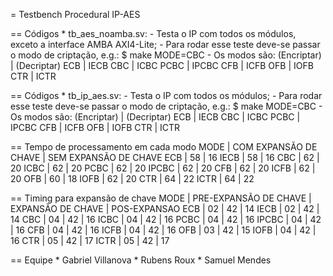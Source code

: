 = Testbench Procedural IP-AES

== Códigos
	* tb_aes_noamba.sv: 
		- Testa o IP com todos os módulos, exceto a interface AMBA AXI4-Lite;
		- Para rodar esse teste deve-se passar o modo de criptação, e.g.: $ make MODE=CBC
		- Os modos são:
		(Encriptar) | (Decriptar)
			ECB |   IECB
			CBC |   ICBC
		       PCBC |   IPCBC
			CFB |   ICFB
			OFB |   IOFB
			CTR |   ICTR


== Códigos
	* tb_ip_aes.sv: 
		- Testa o IP com todos os módulos;
		- Para rodar esse teste deve-se passar o modo de criptação, e.g.: $ make MODE=CBC
		- Os modos são:
		(Encriptar) | (Decriptar)
			ECB |   IECB
			CBC |   ICBC
		       PCBC |   IPCBC
			CFB |   ICFB
			OFB |   IOFB
			CTR |   ICTR

== Tempo de processamento em cada modo
		MODE	| COM EXPANSÃO DE CHAVE | SEM EXPANSÃO DE CHAVE
	  	    ECB |	   58		|	16
		   IECB |	   58		|	16
		    CBC |	   62		|	20
		   ICBC |	   62		|	20
		   PCBC |	   62		|	20
		  IPCBC |	   62		|	20
		    CFB |	   62		|	20
		   ICFB |	   62		|	20
		    OFB |  	   60		|	18
		   IOFB |  	   62		|	20
		    CTR |  	   64		|	22
		   ICTR |  	   64		|	22

== Timing para expansão de chave
		 MODE	| PRE-EXPANSÃO DE CHAVE |  EXPANSÃO DE CHAVE |   POS-EXPANSAO
	  	    ECB |	   02		|	 42          |       14
		   IECB |	   02		|	 42          |       14
		    CBC |	   04		|	 42          |       16
		   ICBC |	   04		|	 42          |       16
		   PCBC |	   04		|	 42          |       16
		  IPCBC |	   04		|	 42          |       16
		    CFB |	   04		|	 42          |       16
		   ICFB |	   04		|	 42          |       16
		    OFB |  	   03		|	 42          |       15
		   IOFB |  	   04		|	 42          |       16
		    CTR |  	   05		|	 42          |       17
		   ICTR |  	   05		|	 42          |       17

== Equipe 
	* Gabriel Villanova
	* Rubens Roux
	* Samuel Mendes
